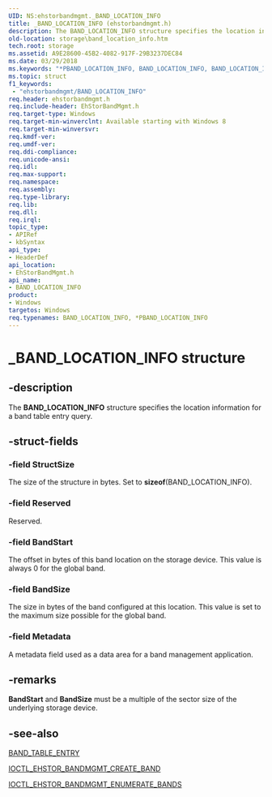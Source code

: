 ```yaml
---
UID: NS:ehstorbandmgmt._BAND_LOCATION_INFO
title: _BAND_LOCATION_INFO (ehstorbandmgmt.h)
description: The BAND_LOCATION_INFO structure specifies the location information for a band table entry query.
old-location: storage\band_location_info.htm
tech.root: storage
ms.assetid: A9E28600-45B2-4082-917F-29B3237DEC84
ms.date: 03/29/2018
ms.keywords: "*PBAND_LOCATION_INFO, BAND_LOCATION_INFO, BAND_LOCATION_INFO structure [Storage Devices], PBAND_LOCATION_INFO, PBAND_LOCATION_INFO structure pointer [Storage Devices], _BAND_LOCATION_INFO, ehstorbandmgmt/BAND_LOCATION_INFO, ehstorbandmgmt/PBAND_LOCATION_INFO, storage.band_location_info"
ms.topic: struct
f1_keywords:
 - "ehstorbandmgmt/BAND_LOCATION_INFO"
req.header: ehstorbandmgmt.h
req.include-header: EhStorBandMgmt.h
req.target-type: Windows
req.target-min-winverclnt: Available starting with Windows 8
req.target-min-winversvr: 
req.kmdf-ver: 
req.umdf-ver: 
req.ddi-compliance: 
req.unicode-ansi: 
req.idl: 
req.max-support: 
req.namespace: 
req.assembly: 
req.type-library: 
req.lib: 
req.dll: 
req.irql: 
topic_type:
- APIRef
- kbSyntax
api_type:
- HeaderDef
api_location:
- EhStorBandMgmt.h
api_name:
- BAND_LOCATION_INFO
product:
- Windows
targetos: Windows
req.typenames: BAND_LOCATION_INFO, *PBAND_LOCATION_INFO
---
```


# _BAND_LOCATION_INFO structure


## -description


The <b>BAND_LOCATION_INFO</b> structure specifies the location information for a band table entry query.


## -struct-fields




### -field StructSize

The size of the structure in bytes. Set to <b>sizeof</b>(BAND_LOCATION_INFO).


### -field Reserved

Reserved.


### -field BandStart

The offset in bytes of this band location on the storage device. This value is always 0 for the global band.


### -field BandSize

The size in bytes of the band configured at this location. This value is set to the maximum size possible for the global band.


### -field Metadata

A metadata field used as a data area for a band management application.


## -remarks



<b>BandStart</b> and <b>BandSize</b> must be a multiple of the sector size of the underlying storage device.




## -see-also




<a href="https://docs.microsoft.com/windows-hardware/drivers/ddi/content/ehstorbandmgmt/ns-ehstorbandmgmt-_band_table_entry">BAND_TABLE_ENTRY</a>



<a href="https://docs.microsoft.com/windows-hardware/drivers/ddi/content/ehstorbandmgmt/ni-ehstorbandmgmt-ioctl_ehstor_bandmgmt_create_band">IOCTL_EHSTOR_BANDMGMT_CREATE_BAND</a>



<a href="https://docs.microsoft.com/windows-hardware/drivers/ddi/content/ehstorbandmgmt/ni-ehstorbandmgmt-ioctl_ehstor_bandmgmt_enumerate_bands">IOCTL_EHSTOR_BANDMGMT_ENUMERATE_BANDS</a>
 

 

